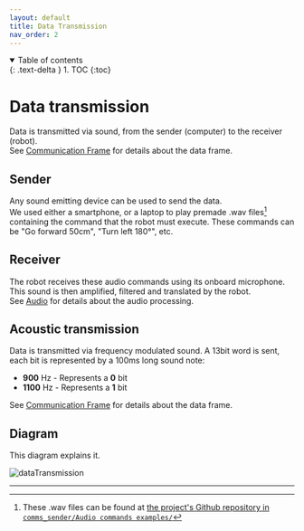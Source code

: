 ```yaml
---
layout: default
title: Data Transmission
nav_order: 2
---
```


<details open markdown="block">
  <summary>
    Table of contents
  </summary>
  {: .text-delta }
1. TOC
{:toc}
</details>

# Data transmission

Data is transmitted via sound, from the sender (computer) to the receiver (robot).  
See [Communication Frame](/communicationFrame) for details about the data frame.

## Sender
Any sound emitting device can be used to send the data.  
We used either a smartphone, or a laptop to play premade .wav files[^1] containing the command that the robot must execute. These commands can be "Go forward 50cm", "Turn left 180°", etc.

## Receiver
The robot receives these audio commands using its onboard microphone. This sound is then amplified, filtered and translated by the robot.  
See [Audio](/audio) for details about the audio processing.

## Acoustic transmission
Data is transmitted via frequency modulated sound. A 13bit word is sent, each bit is represented by a 100ms long sound note:
- **900** Hz - Represents a **0** bit
- **1100** Hz - Represents a **1** bit

See [Communication Frame](/communicationFrame) for details about the data frame.

## Diagram

This diagram explains it.

![dataTransmission](https://user-images.githubusercontent.com/23436953/225017515-a9b6e247-f674-4453-ae4a-4dbe4b0e50b5.svg)

----

[^1]: These .wav files can be found at [the project's Github repository in `comms_sender/Audio commands examples/`](https://github.com/DemonicTricycle/DemonicTricycle-ELECH309/tree/main/comms_sender/Audio%20commands%20examples)
